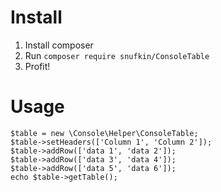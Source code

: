 # Install

1. Install composer
2. Run `composer require snufkin/ConsoleTable`
3. Profit!

# Usage

```
$table = new \Console\Helper\ConsoleTable;
$table->setHeaders(['Column 1', 'Column 2']);
$table->addRow(['data 1', 'data 2']);
$table->addRow(['data 3', 'data 4']);
$table->addRow(['data 5', 'data 6']);
echo $table->getTable();
```
